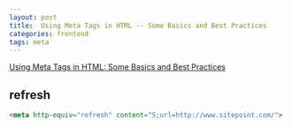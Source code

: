 ```yaml
---
layout: post
title:  Using Meta Tags in HTML -- Some Basics and Best Practices
categories: frontend
tags: meta
---
```


[Using Meta Tags in HTML: Some Basics and Best Practices](http://www.sitepoint.com/meta-tags-html-basics-best-practices/)

## refresh
```html
<meta http-equiv="refresh" content="5;url=http://www.sitepoint.com/">
```